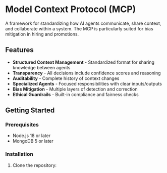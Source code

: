 # Model Context Protocol (MCP)

A framework for standardizing how AI agents communicate, share context, and collaborate within a system. The MCP is particularly suited for bias mitigation in hiring and promotions.

## Features

- **Structured Context Management** - Standardized format for sharing knowledge between agents
- **Transparency** - All decisions include confidence scores and reasoning
- **Auditability** - Complete history of context changes
- **Specialized Agents** - Focused responsibilities with clear inputs/outputs
- **Bias Mitigation** - Multiple layers of detection and correction
- **Ethical Guardrails** - Built-in compliance and fairness checks

## Getting Started

### Prerequisites

- Node.js 18 or later
- MongoDB 5 or later

### Installation

1. Clone the repository: